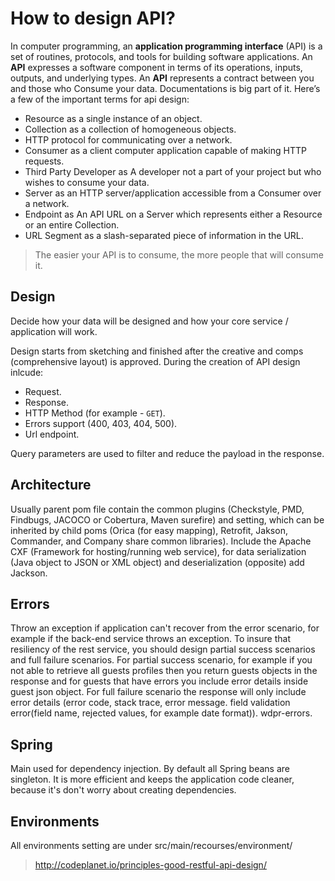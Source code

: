 # How to design API?

In computer programming, an **application programming interface** (API) is a set of routines, protocols, and tools for building software applications. An **API** expresses a software component in terms of its operations, inputs, outputs, and underlying types. An **API** represents a contract between you and those who Consume your data. Documentations is big part of it. Here’s a few of the important terms for api design:

- Resource as a single instance of an object.
- Collection as a collection of homogeneous objects.
- HTTP protocol for communicating over a network.
- Consumer as a client computer application capable of making HTTP requests.
- Third Party Developer as A developer not a part of your project but who wishes to consume your data.
- Server as an HTTP server/application accessible from a Consumer over a network.
- Endpoint as An API URL on a Server which represents either a Resource or an entire Collection.
- URL Segment as a slash-separated piece of information in the URL.

> The easier your API is to consume, the more people that will consume it.

## Design

Decide how your data will be designed and how your core service / application will work. 

Design starts from sketching and finished after the creative and comps (comprehensive layout) is approved. During the creation of API design inlcude:

- Request. 
- Response.
- HTTP Method (for example - `GET`).
- Errors support (400, 403, 404, 500).
- Url endpoint.

Query parameters are used to filter and reduce the payload in the response.

## Architecture

Usually parent pom file contain the common plugins (Checkstyle, PMD, Findbugs, JACOCO or Cobertura, Maven surefire) and setting, which can be inherited by child poms (Orica (for easy mapping), Retrofit, Jakson, Commander, and Company share common libraries). Include the Apache CXF (Framework for hosting/running web service), for data serialization (Java object to JSON or XML object) and deserialization (opposite) add Jackson.

## Errors

Throw an exception if application can't recover from the error scenario, for example if the back-end service throws an exception. To insure that resiliency of the rest service, you should design partial success scenarios and full failure scenarios. For partial success scenario, for example if you not able to retrieve all guests profiles then you return guests objects in the response and for guests that have errors you include error details inside guest json object. For full failure scenario the response will only include error details (error code, stack trace, error message. field validation error(field name, rejected values, for example date format)). wdpr-errors.

## Spring

Main used for dependency injection.  By default all Spring beans are singleton. It is more efficient and keeps the application code cleaner, because it's don't worry about creating dependencies. 

## Environments

All environments setting are under src/main/recourses/environment/

> http://codeplanet.io/principles-good-restful-api-design/
